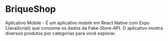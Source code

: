 # BriqueShop
Aplicativo Mobile - É um aplicativo mobile em React Native com Expo (JavaScript) que consome os dados da Fake-Store-API. O aplicativo mostra diversos produtos por categorias para você explorar.
